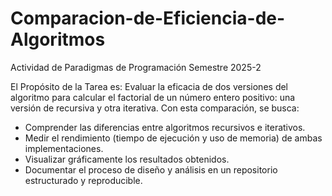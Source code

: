 # Comparacion-de-Eficiencia-de-Algoritmos
Actividad de Paradigmas de Programación Semestre 2025-2

El Propósito de la Tarea es:
Evaluar la eficacia de dos versiones del algoritmo para calcular el factorial de un número entero positivo: una versión de recursiva y otra iterativa.  Con esta comparación, se busca:
- Comprender las diferencias entre algoritmos recursivos e iterativos.
- Medir el rendimiento (tiempo de ejecución y uso de memoria) de ambas implementaciones.
- Visualizar gráficamente los resultados obtenidos.
- Documentar el proceso de diseño y análisis en un repositorio estructurado y reproducible.
